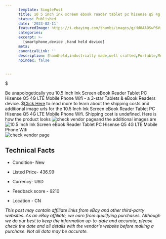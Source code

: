 ```yaml
---
      template: SinglePost
      title: 10 5 inch ink screen ebook reader tablet pc hisense q5 4g lte mobile phone wifi
      status: Published
      date: '2023-02-11'
      featuredImage: https://i.ebayimg.com/thumbs/images/g/Hd8AAOSwP6ViUwPI/s-l225.jpg
      categories: 
      excerpt: >-
        [smartphone,device ,hand held device]
      meta:
      canonicalLink: ''
      description: [handheld,industrially made,well crafted,Portable,Mobile,Compact,Convenient,Lightweight,Maneuverable,Man-portable,Miniature,Carriable,Hand-held,Light,Holdable,Transportable,Mobile device,Pocket-sized,On-the-go,Wireless,Cordless,Compact size,Convenient size, smartphone,device ,hand held device]
      noindex: false
      
        
---
```

$

Be unapologetically you 10.5 Inch Ink Screen eBook Reader Tablet PC Hisense Q5 4G LTE Mobile Phone Wifi - a 3-star Tablets & eBook Readers device.
$[Click Here](https://www.ebay.com/itm/224930956507?hash=item345eee04db%3Ag%3AHd8AAOSwP6ViUwPI&mkevt=1&mkcid=1&mkrid=711-53200-19255-0&campid=%253CePNCampaignId%253E&customid=%253CreferenceId%253E&toolid=10049) to read more to learn about the shipping costs and additional image urls for the 10.5 Inch Ink Screen eBook Reader Tablet PC Hisense Q5 4G LTE Mobile Phone Wifi. Shipping cost is undefined. Here is how the product looks ![check vendor page](https://i.ebayimg.com/thumbs/images/g/Hd8AAOSwP6ViUwPI/s-l225.jpg)and the additional images are![10.5 Inch Ink Screen eBook Reader Tablet PC Hisense Q5 4G LTE Mobile Phone Wifi](https://i.ebayimg.com/images/g/Hd8AAOSwP6ViUwPI/s-l960.jpg)![check vendor page](https://origin-galleryplus.ebayimg.com/ws/web/224930956507_2_0_1/225x225.jpg,https://origin-galleryplus.ebayimg.com/ws/web/224930956507_3_0_1/225x225.jpg,https://origin-galleryplus.ebayimg.com/ws/web/224930956507_4_0_1/225x225.jpg,https://origin-galleryplus.ebayimg.com/ws/web/224930956507_5_0_1/225x225.jpg,https://origin-galleryplus.ebayimg.com/ws/web/224930956507_6_0_1/225x225.jpg,https://origin-galleryplus.ebayimg.com/ws/web/224930956507_7_0_1/225x225.jpg,https://origin-galleryplus.ebayimg.com/ws/web/224930956507_8_0_1/225x225.jpg,https://origin-galleryplus.ebayimg.com/ws/web/224930956507_9_0_1/225x225.jpg,https://origin-galleryplus.ebayimg.com/ws/web/224930956507_10_0_1/225x225.jpg,https://origin-galleryplus.ebayimg.com/ws/web/224930956507_11_0_1/225x225.jpg,https://origin-galleryplus.ebayimg.com/ws/web/224930956507_12_0_1/225x225.jpg)



 ## Technical Facts 



     
      

 - Condition- New 


      

 - Listed Price- 436.99 


      

 - Currency- USD 


      

 - Feedback score - 6210 


      

 - Location - CN 


      
      

 *_This post may contain affiliate links from eBay and other third-party websites. As an eBay affiliate, we earn from qualifying purchases. Although we do our best to keep the information up-to-date and accurate, please check the date and all details with the vendor's website before making a purchase. Not all data may be accurate._*






